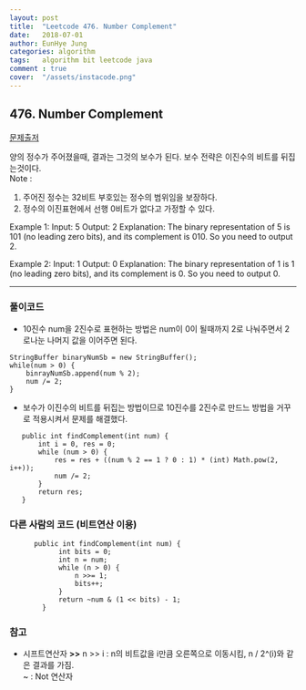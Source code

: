 ```yaml
---
layout: post
title:  "Leetcode 476. Number Complement"
date:   2018-07-01
author: EunHye Jung
categories: algorithm
tags:	algorithm bit leetcode java
comment : true
cover:  "/assets/instacode.png"
---
```

  
## 476. Number Complement   
  
[문제출저](https://leetcode.com/problems/number-complement/description/)  
  
양의 정수가 주어졌을때, 결과는 그것의 보수가 된다. 보수 전략은 이진수의 비트를 뒤집는것이다.  
Note :  
1. 주어진 정수는 32비트 부호있는 정수의 범위임을 보장하다.
2. 정수의 이진표현에서 선행 0비트가 없다고 가정할 수 있다.  

Example 1:
Input: 5
Output: 2
Explanation: The binary representation of 5 is 101 (no leading zero bits), and its complement is 010. So you need to output 2.
  
Example 2:
Input: 1
Output: 0
Explanation: The binary representation of 1 is 1 (no leading zero bits), and its complement is 0. So you need to output 0.
  
   
- - -
    
### 풀이코드    
   
* 10진수 num을 2진수로 표현하는 방법은 num이 0이 될때까지 2로 나눠주면서 2로나눈 나머지 값을 이어주면 된다.  
```
StringBuffer binaryNumSb = new StringBuffer();
while(num > 0) {
	binrayNumSb.append(num % 2);
	num /= 2;
}
```
   
* 보수가 이진수의 비트를 뒤집는 방법이므로 10진수를 2진수로 만드느 방법을 거꾸로 적용시켜서 문제를 해결했다. 
 ```
    public int findComplement(int num) {
		int i = 0, res = 0;
		while (num > 0) {
			res = res + ((num % 2 == 1 ? 0 : 1) * (int) Math.pow(2, i++));
			num /= 2;
		}
		return res;        
    }
```
  
  
### 다른 사람의 코드  (비트연산 이용)
```
      public int findComplement(int num) {
            int bits = 0;
            int n = num;
            while (n > 0) {
                n >>= 1;
                bits++;
            }
            return ~num & (1 << bits) - 1;
        }
```
   
### 참고  
* 시프트연산자 **>>**
   n >> i : n의 비트값을 i만큼 오른쪽으로 이동시킴, n / 2^(i)와 같은 결과를 가짐.  
   ~ : Not 연산자
